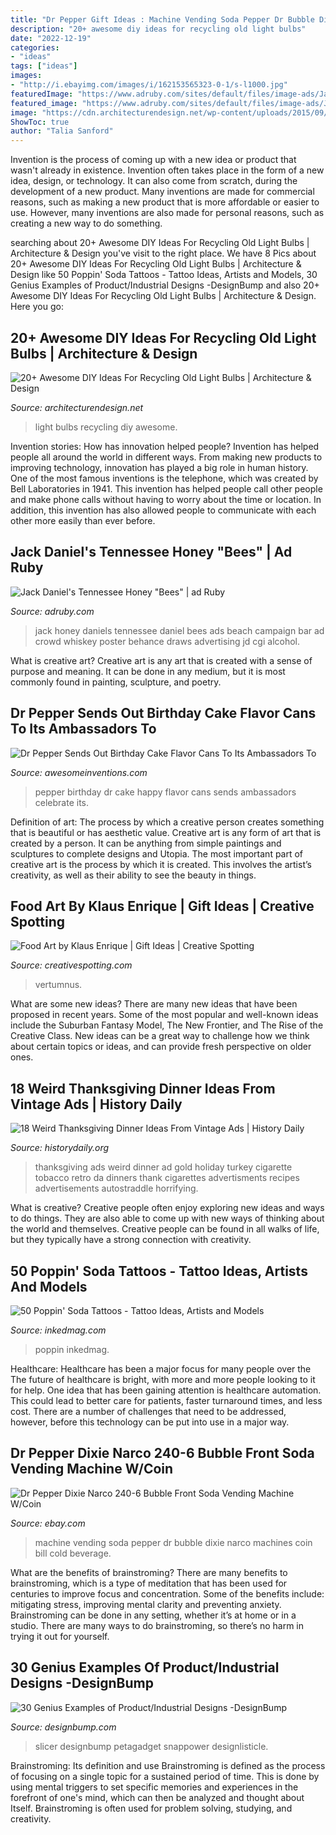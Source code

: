 ```yaml
---
title: "Dr Pepper Gift Ideas : Machine Vending Soda Pepper Dr Bubble Dixie Narco Machines Coin Bill Cold Beverage"
description: "20+ awesome diy ideas for recycling old light bulbs"
date: "2022-12-19"
categories:
- "ideas"
tags: ["ideas"]
images:
- "http://i.ebayimg.com/images/i/162153565323-0-1/s-l1000.jpg"
featuredImage: "https://www.adruby.com/sites/default/files/image-ads/Jack-Daniels-02711.jpg"
featured_image: "https://www.adruby.com/sites/default/files/image-ads/Jack-Daniels-02711.jpg"
image: "https://cdn.architecturendesign.net/wp-content/uploads/2015/09/AD-Ideas-For-Recycling-Light-Bulbs-05.jpg"
ShowToc: true
author: "Talia Sanford"
---
```



Invention is the process of coming up with a new idea or product that wasn't already in existence. Invention often takes place in the form of a new idea, design, or technology. It can also come from scratch, during the development of a new product. Many inventions are made for commercial reasons, such as making a new product that is more affordable or easier to use. However, many inventions are also made for personal reasons, such as creating a new way to do something.

	

		
searching about 20+ Awesome DIY Ideas For Recycling Old Light Bulbs | Architecture &amp; Design you've visit to the right place. We have 8 Pics about 20+ Awesome DIY Ideas For Recycling Old Light Bulbs | Architecture &amp; Design like 50 Poppin&#039; Soda Tattoos - Tattoo Ideas, Artists and Models, 30 Genius Examples of Product/Industrial Designs -DesignBump and also 20+ Awesome DIY Ideas For Recycling Old Light Bulbs | Architecture &amp; Design. Here you go:
		
    
## 20+ Awesome DIY Ideas For Recycling Old Light Bulbs | Architecture &amp; Design

<img loading=lazy src="https://cdn.architecturendesign.net/wp-content/uploads/2015/09/AD-Ideas-For-Recycling-Light-Bulbs-05.jpg" onerror="this.onerror=null;this.src='https://tse2.mm.bing.net/th?id=OIP.1mTpe7QgKahAABfSsLBs-AHaFj&amp;pid=15.1';" alt="20+ Awesome DIY Ideas For Recycling Old Light Bulbs | Architecture &amp; Design">

_Source: architecturendesign.net_

>light bulbs recycling diy awesome. 

	

Invention stories: How has innovation helped people?
Invention has helped people all around the world in different ways. From making new products to improving technology, innovation has played a big role in human history. One of the most famous inventions is the telephone, which was created by Bell Laboratories in 1941. This invention has helped people call other people and make phone calls without having to worry about the time or location. In addition, this invention has also allowed people to communicate with each other more easily than ever before.

    
## Jack Daniel&#039;s Tennessee Honey &quot;Bees&quot; | Ad Ruby

<img loading=lazy src="https://www.adruby.com/sites/default/files/image-ads/Jack-Daniels-02711.jpg" onerror="this.onerror=null;this.src='https://tse4.mm.bing.net/th?id=OIP.1-n_dPJYd2uXwCJa36M2rwHaKe&amp;pid=15.1';" alt="Jack Daniel&#039;s Tennessee Honey &quot;Bees&quot; | ad Ruby">

_Source: adruby.com_

>jack honey daniels tennessee daniel bees ads beach campaign bar ad crowd whiskey poster behance draws advertising jd cgi alcohol. 

	

What is creative art?
Creative art is any art that is created with a sense of purpose and meaning. It can be done in any medium, but it is most commonly found in painting, sculpture, and poetry.

    
## Dr Pepper Sends Out Birthday Cake Flavor Cans To Its Ambassadors To

<img loading=lazy src="https://www.awesomeinventions.com/wp-content/uploads/2019/07/dr-pepper-happy-birthday.jpg" onerror="this.onerror=null;this.src='https://tse1.mm.bing.net/th?id=OIP.86Hu5MdUBaitxN5bjHJaLAHaHJ&amp;pid=15.1';" alt="Dr Pepper Sends Out Birthday Cake Flavor Cans To Its Ambassadors To">

_Source: awesomeinventions.com_

>pepper birthday dr cake happy flavor cans sends ambassadors celebrate its. 

	

Definition of art: The process by which a creative person creates something that is beautiful or has aesthetic value.
Creative art is any form of art that is created by a person. It can be anything from simple paintings and sculptures to complete designs and Utopia. The most important part of creative art is the process by which it is created. This involves the artist’s creativity, as well as their ability to see the beauty in things.

    
## Food Art By Klaus Enrique | Gift Ideas | Creative Spotting

<img loading=lazy src="https://www.creativespotting.com/wp-content/uploads/2014/10/Klaus_Enrique_Vertumnus-576x700.jpg" onerror="this.onerror=null;this.src='https://tse2.mm.bing.net/th?id=OIP.ZJ3UZpIjTGyctg_IJvmifgHaI_&amp;pid=15.1';" alt="Food Art by Klaus Enrique | Gift Ideas | Creative Spotting">

_Source: creativespotting.com_

>vertumnus. 

	

What are some new ideas?
There are many new ideas that have been proposed in recent years. Some of the most popular and well-known ideas include the Suburban Fantasy Model, The New Frontier, and The Rise of the Creative Class. New ideas can be a great way to challenge how we think about certain topics or ideas, and can provide fresh perspective on older ones.

    
## 18 Weird Thanksgiving Dinner Ideas From Vintage Ads | History Daily

<img loading=lazy src="http://cdn.historydaily.org/content/53591/d0042775a48980d401c57fcb5b2b4a30.jpg" onerror="this.onerror=null;this.src='https://tse4.mm.bing.net/th?id=OIP.MuivVtkeBcarwtVxEM4WhAHaKO&amp;pid=15.1';" alt="18 Weird Thanksgiving Dinner Ideas From Vintage Ads | History Daily">

_Source: historydaily.org_

>thanksgiving ads weird dinner ad gold holiday turkey cigarette tobacco retro da dinners thank cigarettes advertisments recipes advertisements autostraddle horrifying. 

	

What is creative?
Creative people often enjoy exploring new ideas and ways to do things. They are also able to come up with new ways of thinking about the world and themselves. Creative people can be found in all walks of life, but they typically have a strong connection with creativity.

    
## 50 Poppin&#039; Soda Tattoos - Tattoo Ideas, Artists And Models

<img loading=lazy src="https://www.inkedmag.com/.image/t_share/MTgxMTUwOTczNzMxODA4MzQ0/soda-tats.jpg" onerror="this.onerror=null;this.src='https://tse2.mm.bing.net/th?id=OIP.fdheqGap2TdhgrOhwDBFPgHaD4&amp;pid=15.1';" alt="50 Poppin&#039; Soda Tattoos - Tattoo Ideas, Artists and Models">

_Source: inkedmag.com_

>poppin inkedmag. 

	

Healthcare: Healthcare has been a major focus for many people over the
The future of healthcare is bright, with more and more people looking to it for help. One idea that has been gaining attention is healthcare automation. This could lead to better care for patients, faster turnaround times, and less cost. There are a number of challenges that need to be addressed, however, before this technology can be put into use in a major way.

    
## Dr Pepper Dixie Narco 240-6 Bubble Front Soda Vending Machine W/Coin

<img loading=lazy src="http://i.ebayimg.com/images/i/162153565323-0-1/s-l1000.jpg" onerror="this.onerror=null;this.src='https://tse2.mm.bing.net/th?id=OIP.ea9iLf_Y5T7TID6yiP5_PQHaJ4&amp;pid=15.1';" alt="Dr Pepper Dixie Narco 240-6 Bubble Front Soda Vending Machine W/Coin">

_Source: ebay.com_

>machine vending soda pepper dr bubble dixie narco machines coin bill cold beverage. 

	

What are the benefits of brainstroming?
There are many benefits to brainstroming, which is a type of meditation that has been used for centuries to improve focus and concentration. Some of the benefits include: mitigating stress, improving mental clarity and preventing anxiety. Brainstroming can be done in any setting, whether it’s at home or in a studio. There are many ways to do brainstroming, so there’s no harm in trying it out for yourself.

    
## 30 Genius Examples Of Product/Industrial Designs -DesignBump

<img loading=lazy src="https://cdn.designbump.com/wp-content/uploads/2015/05/product-industrial-design-005-369x1024.jpg" onerror="this.onerror=null;this.src='https://tse2.mm.bing.net/th?id=OIP.kBBgSbV_2a0mY7-g8rZn7wAAAA&amp;pid=15.1';" alt="30 Genius Examples of Product/Industrial Designs -DesignBump">

_Source: designbump.com_

>slicer designbump petagadget snappower designlisticle. 

	

Brainstroming: Its definition and use
Brainstroming is defined as the process of focusing on a single topic for a sustained period of time. This is done by using mental triggers to set specific memories and experiences in the forefront of one's mind, which can then be analyzed and thought about Itself. Brainstroming is often used for problem solving, studying, and creativity.

